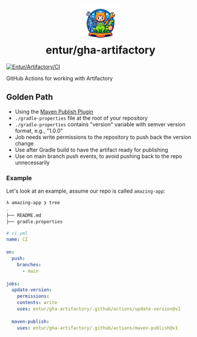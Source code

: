 <h1 align="center">
      <img src="logo.png" width="96px" height="96px" />
      <br>entur/gha-artifactory<br>
</h1>

[![Entur/Artifactory/CI](https://github.com/entur/gha-artifactory/actions/workflows/ci.yml/badge.svg?event=pull_request)](https://github.com/entur/gha-artifactory/actions/workflows/ci.yml)

GitHub Actions for working with Artifactory

## Golden Path

- Using the [Maven Publish Plugin](https://docs.gradle.org/current/userguide/publishing_maven.html)
- `./gradle-properties` file at the root of your repository
- `./gradle-properties` contains "version" variable with semver version format, e.g., "1.0.0"
- Job needs write permissions to the repository to push back the version change
- Use after Gradle build to have the artifact ready for publishing
- Use on main branch push events, to avoid pushing back to the repo unnecessarily

### Example

Let's look at an example, assume our repo is called `amazing-app`:

```sh
λ amazing-app ❯ tree
.
├── README.md
├── gradle.properties
```

```yaml
# ci.yml
name: CI

on:
  push:
    branches:
      - main

jobs:
  update-version:
    permissions:
    contents: write
    uses: entur/gha-artifactory/.github/actions/update-version@v1

  maven-publish:
    uses: entur/gha-artifactory/.github/actions/maven-publish@v1
```

